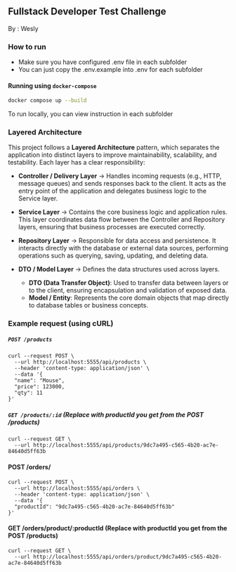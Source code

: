 ## Fullstack Developer Test Challenge
By : Wesly

### How to run
- Make sure you have configured .env file in each subfolder
- You can just copy the .env.example into .env for each subfolder
#### Running using `docker-compose`
```bash
docker compose up --build
```
To run locally, you can view instruction in each subfolder

### Layered Architecture

This project follows a **Layered Architecture** pattern, which separates the application into distinct layers to improve maintainability, scalability, and testability. Each layer has a clear responsibility:

- **Controller / Delivery Layer** → Handles incoming requests (e.g., HTTP, message queues) and sends responses back to the client. It acts as the entry point of the application and delegates business logic to the Service layer.

- **Service Layer** → Contains the core business logic and application rules. This layer coordinates data flow between the Controller and Repository layers, ensuring that business processes are executed correctly.

- **Repository Layer** → Responsible for data access and persistence. It interacts directly with the database or external data sources, performing operations such as querying, saving, updating, and deleting data.

- **DTO / Model Layer** → Defines the data structures used across layers.  
  - **DTO (Data Transfer Object)**: Used to transfer data between layers or to the client, ensuring encapsulation and validation of exposed data.  
  - **Model / Entity**: Represents the core domain objects that map directly to database tables or business concepts.

### Example request (using cURL)
##### `POST /products`
```shell
curl --request POST \
  --url http://localhost:5555/api/products \
  --header 'content-type: application/json' \
  --data '{
  "name": "Mouse",
  "price": 123000,
  "qty": 11
}'
```

##### `GET /products/:id` (Replace with productId you get from the POST /products)
```shell
curl --request GET \
  --url http://localhost:5555/api/products/9dc7a495-c565-4b20-ac7e-84640d5ff63b
```

#### POST /orders/
```shell
curl --request POST \
  --url http://localhost:5555/api/orders \
  --header 'content-type: application/json' \
  --data '{
  "productId": "9dc7a495-c565-4b20-ac7e-84640d5ff63b"
}'
```

#### GET /orders/product/:productId (Replace with productId you get from the POST /products)
```shell
curl --request GET \
  --url http://localhost:5555/api/orders/product/9dc7a495-c565-4b20-ac7e-84640d5ff63b
```
